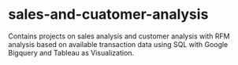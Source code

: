 # sales-and-cuatomer-analysis
Contains projects on sales analysis and customer analysis with RFM analysis based on available transaction data using SQL with Google Bigquery and Tableau as Visualization.
